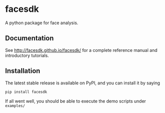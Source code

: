 facesdk
=======
A python package for face analysis.  

Documentation
-------------
See http://facesdk.github.io/facesdk/ for a complete reference manual and introductory tutorials.

Installation
------------

The latest stable release is available on PyPI, and you can install it by saying
```
pip install facesdk
```

If all went well, you should be able to execute the demo scripts under `examples/`

